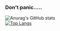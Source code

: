 ### Don't panic.....

![Anurag's GitHub stats](https://github-readme-stats.vercel.app/api?username=ibnunazm&theme=outrun&show_icons=true)
</br>
[![Top Langs](https://github-readme-stats.vercel.app/api/top-langs/?username=ibnunazm&layout=compact&theme=outrun)](https://github.com/ibnunazm/github-readme-stats)
